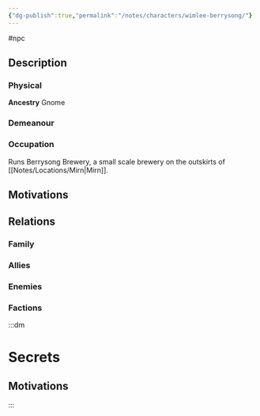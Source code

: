 ```yaml
---
{"dg-publish":true,"permalink":"/notes/characters/wimlee-berrysong/"}
---
```


#npc 

## Description
### Physical
**Ancestry** Gnome

### Demeanour

### Occupation
Runs Berrysong Brewery, a small scale brewery on the outskirts of [[Notes/Locations/Mirn\|Mirn]].

## Motivations

## Relations
### Family
### Allies
### Enemies
### Factions

:::dm
# Secrets
## Motivations

:::
